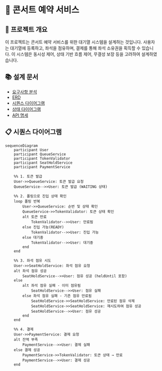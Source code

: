 # 🎤 콘서트 예약 서비스

## 📝 프로젝트 개요

이 프로젝트는 콘서트 예약 서비스를 위한 대기열 시스템을 설계하는 것입니다.
사용자는 대기열에 등록하고, 좌석을 점유하며, 결제를 통해 좌석 소유권을 획득할 수 있습니다.
이 시스템은 동시성 제어, 상태 기반 흐름 제어, 무결성 보장 등을 고려하여 설계하였습니다.

## 📚 설계 문서
- [요구사항 분석](1_requirements.md)
- [ERD](2_erd.md)
- [시퀀스 다이어그램](3_sequence_diagram.md)
- [상태 다이어그램](4_state_diagram.md)
- [API 명세](https://joyseohee.github.io/hhplus-concert-server)

## 📋 시퀀스 다이어그램

```mermaid
sequenceDiagram
    participant User
    participant QueueService
    participant TokenValidator
    participant SeatHoldService
    participant PaymentService

    %% 1. 토큰 발급
    User->>QueueService: 토큰 발급 요청
    QueueService-->>User: 토큰 발급 (WAITING 상태)

    %% 2. 폴링으로 진입 상태 확인
    loop 폴링 반복
        User->>QueueService: 순번 및 상태 확인
        QueueService->>TokenValidator: 토큰 상태 확인
        alt 토큰 만료
            TokenValidator-->>User: 만료됨
        else 진입 가능(READY)
            TokenValidator-->>User: 진입 가능
        else 대기중
            TokenValidator-->>User: 대기중
        end
    end

    %% 3. 좌석 점유 시도
    User->>SeatHoldService: 좌석 점유 요청
    alt 좌석 점유 성공
        SeatHoldService-->>User: 점유 성공 (heldUntil 포함)
    else
        alt 좌석 점유 실패 - 이미 점유됨
            SeatHoldService-->>User: 점유 실패
        else 좌석 점유 실패 - 기존 점유 만료됨
            SeatHoldService->>SeatHoldService: 만료된 점유 삭제
            SeatHoldService->>SeatHoldService: 재시도하여 점유 성공
            SeatHoldService-->>User: 점유 성공
        end
    end

    %% 4. 결제
    User->>PaymentService: 결제 요청
    alt 잔액 부족
        PaymentService-->>User: 결제 실패
    else 결제 성공
        PaymentService->>TokenValidator: 토큰 상태 → 만료
        PaymentService-->>User: 결제 성공
    end

```
